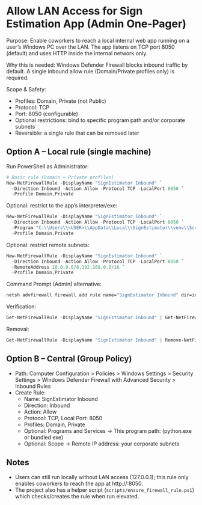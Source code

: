 # Allow LAN Access for Sign Estimation App (Admin One‑Pager)

Purpose: Enable coworkers to reach a local internal web app running on a user’s Windows PC over the LAN. The app listens on TCP port 8050 (default) and uses HTTP inside the internal network only.

Why this is needed: Windows Defender Firewall blocks inbound traffic by default. A single inbound allow rule (Domain/Private profiles only) is required.

Scope & Safety:
- Profiles: Domain, Private (not Public)
- Protocol: TCP
- Port: 8050 (configurable)
- Optional restrictions: bind to specific program path and/or corporate subnets
- Reversible: a single rule that can be removed later

## Option A – Local rule (single machine)
Run PowerShell as Administrator:

```powershell
# Basic rule (Domain + Private profiles)
New-NetFirewallRule -DisplayName "SignEstimator Inbound" `
  -Direction Inbound -Action Allow -Protocol TCP -LocalPort 8050 `
  -Profile Domain,Private
```

Optional: restrict to the app’s interpreter/exe:
```powershell
New-NetFirewallRule -DisplayName "SignEstimator Inbound" `
  -Direction Inbound -Action Allow -Protocol TCP -LocalPort 8050 `
  -Program "C:\\Users\\<USER>\\AppData\\Local\\SignEstimator\\venv\\Scripts\\python.exe" `
  -Profile Domain,Private
```

Optional: restrict remote subnets:
```powershell
New-NetFirewallRule -DisplayName "SignEstimator Inbound" `
  -Direction Inbound -Action Allow -Protocol TCP -LocalPort 8050 `
  -RemoteAddress 10.0.0.0/8,192.168.0.0/16 `
  -Profile Domain,Private
```

Command Prompt (Admin) alternative:
```cmd
netsh advfirewall firewall add rule name="SignEstimator Inbound" dir=in action=allow protocol=TCP localport=8050 profile=Domain,Private
```

Verification:
```powershell
Get-NetFirewallRule -DisplayName "SignEstimator Inbound" | Get-NetFirewallPortFilter | Format-Table -AutoSize
```

Removal:
```powershell
Get-NetFirewallRule -DisplayName "SignEstimator Inbound" | Remove-NetFirewallRule
```

## Option B – Central (Group Policy)
- Path: Computer Configuration > Policies > Windows Settings > Security Settings > Windows Defender Firewall with Advanced Security > Inbound Rules
- Create Rule:
  - Name: SignEstimator Inbound
  - Direction: Inbound
  - Action: Allow
  - Protocol: TCP, Local Port: 8050
  - Profiles: Domain, Private
  - Optional: Programs and Services → This program path: (python.exe or bundled exe)
  - Optional: Scope → Remote IP address: your corporate subnets

## Notes
- Users can still run locally without LAN access (127.0.0.1); this rule only enables coworkers to reach the app at http://<host-ip>:8050.
- The project also has a helper script (`scripts/ensure_firewall_rule.ps1`) which checks/creates the rule when run elevated.
